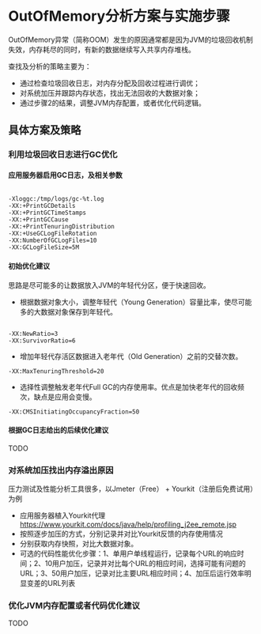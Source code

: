 # OutOfMemory分析方案与实施步骤

OutOfMemory异常（简称OOM）发生的原因通常都是因为JVM的垃圾回收机制失效，内存耗尽的同时，有新的数据继续写入共享内存堆栈。

查找及分析的策略主要为：
+ 通过检查垃圾回收日志，对内存分配及回收过程进行调优；
+ 对系统加压并跟踪内存状态，找出无法回收的大数据对象；
+ 通过步骤2的结果，调整JVM内存配置，或者优化代码逻辑。

## 具体方案及策略

### 利用垃圾回收日志进行GC优化
#### 应用服务器启用GC日志，及相关参数
<pre><code>
-Xloggc:/tmp/logs/gc-%t.log
-XX:+PrintGCDetails
-XX:+PrintGCTimeStamps
-XX:+PrintGCCause
-XX:+PrintTenuringDistribution
-XX:+UseGCLogFileRotation
-XX:NumberOfGCLogFiles=10
-XX:GCLogFileSize=5M
</code></pre>
#### 初始优化建议
思路是尽可能多的让数据放入JVM的年轻代分区，便于快速回收。
* 根据数据对象大小，调整年轻代（Young Generation）容量比率，使尽可能多的大数据对象保存到年轻代。
<pre><code>
-XX:NewRatio=3
-XX:SurvivorRatio=6
</code></pre>
* 增加年轻代存活区数据进入老年代（Old Generation）之前的交替次数。
<pre><code>-XX:MaxTenuringThreshold=20</code></pre>
* 选择性调整触发老年代Full GC的内存使用率。优点是加快老年代的回收频次，缺点是应用会变慢。
<pre><code>-XX:CMSInitiatingOccupancyFraction=50</code></pre>
#### 根据GC日志给出的后续优化建议

TODO

### 对系统加压找出内存溢出原因
压力测试及性能分析工具很多，以Jmeter（Free） + Yourkit（注册后免费试用）为例
* 应用服务器植入Yourkit代理
https://www.yourkit.com/docs/java/help/profiling_j2ee_remote.jsp
* 按照逐步加压的方式，分别记录并对比Yourkit反馈的内存使用情况
* 分别获取内存快照，对比大数据对象。
* 可选的代码性能优化步骤：1、单用户单线程运行，记录每个URL的响应时间；2、10用户加压，记录并对比每个URL的相应时间，选择可能有问题的URL；3、50用户加压，记录对比主要URL相应时间；4、加压后运行效率明显变差的URL列表

### 优化JVM内存配置或者代码优化建议
TODO
